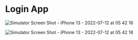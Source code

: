 # Login App


![Simulator Screen Shot - iPhone 13 - 2022-07-12 at 05 42 16](https://user-images.githubusercontent.com/107364882/178492954-63feed7b-474c-46ce-9c88-42c4534ec0fc.jpeg)

![Simulator Screen Shot - iPhone 13 - 2022-07-12 at 05 42 18](https://user-images.githubusercontent.com/107364882/178492961-00fbac64-7b02-4f3b-95e5-1bab33a3cb3c.jpeg)
